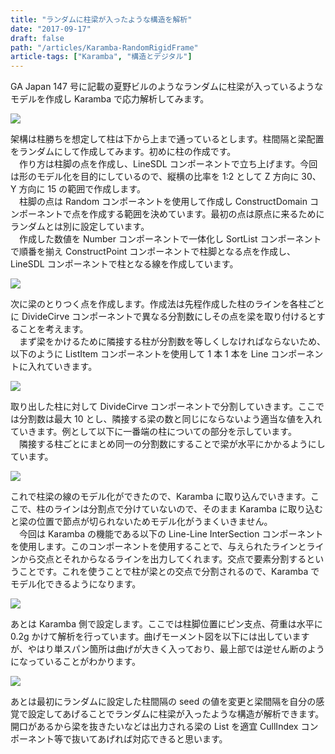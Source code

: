 ```yaml
---
title: "ランダムに柱梁が入ったような構造を解析"
date: "2017-09-17"
draft: false
path: "/articles/Karamba-RandomRigidFrame"
article-tags: ["Karamba", "構造とデジタル"]
---
```


GA Japan 147 号に記載の夏野ビルのようなランダムに柱梁が入っているようなモデルを作成し Karamba で応力解析してみます。

[![](https://1.bp.blogspot.com/-n7BQmma49SE/Wb4ALd-XrqI/AAAAAAAABb0/yfKn1RDNa2EV_cw0fwXPOiWiuaDgdtN0wCLcBGAs/s640/twitter.PNG)](https://1.bp.blogspot.com/-n7BQmma49SE/Wb4ALd-XrqI/AAAAAAAABb0/yfKn1RDNa2EV_cw0fwXPOiWiuaDgdtN0wCLcBGAs/s1600/twitter.PNG)

架構は柱勝ちを想定して柱は下から上まで通っているとします。柱間隔と梁配置をランダムにして作成してみます。初めに柱の作成です。  
　作り方は柱脚の点を作成し、LineSDL コンポーネントで立ち上げます。今回は形のモデル化を目的にしているので、縦横の比率を 1:2 として Z 方向に 30、Y 方向に 15 の範囲で作成します。  
　柱脚の点は Random コンポーネントを使用して作成し ConstructDomain コンポーネントで点を作成する範囲を決めています。最初の点は原点に来るためにランダムとは別に設定しています。  
　作成した数値を Number コンポーネントで一体化し SortList コンポーネントで順番を揃え ConstructPoint コンポーネントで柱脚となる点を作成し、LineSDL コンポーネントで柱となる線を作成しています。

[![](https://4.bp.blogspot.com/-SlQVwGqksts/Wb4Dxs5XvBI/AAAAAAAABcA/MY2RkjdIGggjQmOvryk-GhhTi09BgtKxQCLcBGAs/s640/%25E6%259F%25B1%25E3%2581%25AE%25E4%25BD%259C%25E6%2588%2590.PNG)](https://4.bp.blogspot.com/-SlQVwGqksts/Wb4Dxs5XvBI/AAAAAAAABcA/MY2RkjdIGggjQmOvryk-GhhTi09BgtKxQCLcBGAs/s1600/%25E6%259F%25B1%25E3%2581%25AE%25E4%25BD%259C%25E6%2588%2590.PNG)

次に梁のとりつく点を作成します。作成法は先程作成した柱のラインを各柱ごとに DivideCirve コンポーネントで異なる分割数にしその点を梁を取り付けるとすることを考えます。  
　まず梁をかけるために隣接する柱が分割数を等しくしなければならないため、以下のように ListItem コンポーネントを使用して 1 本 1 本を Line コンポーネントに入れていきます。

[![](https://4.bp.blogspot.com/-zeRs6vHK6jw/Wb4GF0sI1RI/AAAAAAAABcM/2C-HwiDr7GAUgaP4AI-s4kWkgg8BsC1JACLcBGAs/s640/%25E6%259F%25B1%25E3%2581%25AE%25E5%258F%2596%25E3%2582%258A%25E5%2587%25BA%25E3%2581%2597.PNG)](https://4.bp.blogspot.com/-zeRs6vHK6jw/Wb4GF0sI1RI/AAAAAAAABcM/2C-HwiDr7GAUgaP4AI-s4kWkgg8BsC1JACLcBGAs/s1600/%25E6%259F%25B1%25E3%2581%25AE%25E5%258F%2596%25E3%2582%258A%25E5%2587%25BA%25E3%2581%2597.PNG)

取り出した柱に対して DivideCirve コンポーネントで分割していきます。ここでは分割数は最大 10 とし、隣接する梁の数と同じにならないよう適当な値を入れていきます。例として以下に一番端の柱についての部分を示しています。  
　隣接する柱ごとにまとめ同一の分割数にすることで梁が水平にかかるようにしています。

[![](https://4.bp.blogspot.com/-0s4BxAyNX4I/Wb4KF6lZqiI/AAAAAAAABcY/-ctFTdmvMUw_eBmypi0fo20np3ltRzi3wCLcBGAs/s640/%25E6%25A2%2581%25E3%2581%25AE%25E4%25BD%259C%25E6%2588%2590.PNG)](https://4.bp.blogspot.com/-0s4BxAyNX4I/Wb4KF6lZqiI/AAAAAAAABcY/-ctFTdmvMUw_eBmypi0fo20np3ltRzi3wCLcBGAs/s1600/%25E6%25A2%2581%25E3%2581%25AE%25E4%25BD%259C%25E6%2588%2590.PNG)

これで柱梁の線のモデル化ができたので、Karamba に取り込んでいきます。ここで、柱のラインは分割点で分けていないので、そのまま Karamba に取り込むと梁の位置で節点が切られないためモデル化がうまくいきません。  
　今回は Karamba の機能である以下の Line-Line InterSection コンポーネントを使用します。このコンポーネントを使用することで、与えられたラインとラインから交点とそれからなるラインを出力してくれます。交点で要素分割するということです。これを使うことで柱が梁との交点で分割されるので、Karamba でモデル化できるようになります。

[![](https://2.bp.blogspot.com/-Rw8Vq689uT8/Wb4NvjTsEXI/AAAAAAAABck/K38UELjxY90hlwwI_VdXImkaFTX32v5HQCLcBGAs/s400/%25E3%2583%25A9%25E3%2582%25A4%25E3%2583%25B3%25E3%2582%25A4%25E3%2583%25B3%25E3%2582%25BF%25E3%2583%25A9%25E3%2582%25AF%25E3%2582%25B7%25E3%2583%25A7%25E3%2583%25B3.PNG)](https://2.bp.blogspot.com/-Rw8Vq689uT8/Wb4NvjTsEXI/AAAAAAAABck/K38UELjxY90hlwwI_VdXImkaFTX32v5HQCLcBGAs/s1600/%25E3%2583%25A9%25E3%2582%25A4%25E3%2583%25B3%25E3%2582%25A4%25E3%2583%25B3%25E3%2582%25BF%25E3%2583%25A9%25E3%2582%25AF%25E3%2582%25B7%25E3%2583%25A7%25E3%2583%25B3.PNG)

あとは Karamba 側で設定します。ここでは柱脚位置にピン支点、荷重は水平に 0.2g かけて解析を行っています。曲げモーメント図を以下には出していますが、やはり単スパン箇所は曲げが大きく入っており、最上部では逆せん断のようになっていることがわかります。

[![](https://1.bp.blogspot.com/-3AktbMZluQ4/Wb4PK2mfs-I/AAAAAAAABcw/I8dP2_-Pamgpumiyu-3bcq4BoM0fn0kIwCLcBGAs/s640/karamba.PNG)](https://1.bp.blogspot.com/-3AktbMZluQ4/Wb4PK2mfs-I/AAAAAAAABcw/I8dP2_-Pamgpumiyu-3bcq4BoM0fn0kIwCLcBGAs/s1600/karamba.PNG)

あとは最初にランダムに設定した柱間隔の seed の値を変更と梁間隔を自分の感覚で設定してあげることでランダムに柱梁が入ったような構造が解析できます。開口があるから梁を抜きたいなどは出力される梁の List を適宜 CullIndex コンポーネント等で抜いてあげれば対応できると思います。
